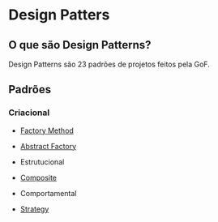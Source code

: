 # Design Patters

## O que são Design Patterns?

Design Patterns são 23 padrões de projetos feitos pela GoF.

## Padrões

### Criacional

- [Factory Method](./Factory%20Method/doc/README.md)
- [Abstract Factory](./Abstract%20Factory/doc/README.md)

- Estrutucional

- [Composite](./Composite/doc/README.md)

- Comportamental

- [Strategy](./Strategy/doc/README.md)